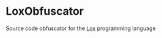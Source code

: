 # LoxObfuscator
Source code obfuscator for the [Lox](https://github.com/munificent/craftinginterpreters) programming language
